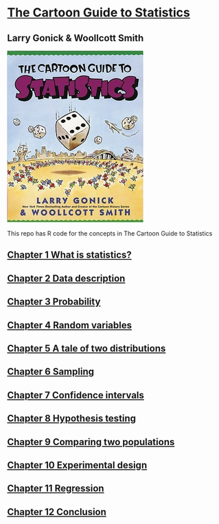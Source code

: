 

# [The Cartoon Guide to Statistics](https://www.goodreads.com/book/show/168872.The_Cartoon_Guide_to_Statistics)

## Larry Gonick & Woollcott Smith

![](assets/book-cover.jpg)

This repo has R code for the concepts in The Cartoon Guide to Statistics

## [Chapter 1 What is statistics?](scripts/chapter-01-what-is-statistics.r)

## [Chapter 2 Data description](scripts/chapter-02-data-description.r)

## [Chapter 3 Probability](scripts/chapter-03-probability.r)

## [Chapter 4 Random variables](scripts/chapter-04-random-variables.r)

## [Chapter 5 A tale of two distributions](scripts/chapter-05-tale-two-distributions.r)

## [Chapter 6 Sampling](scripts/chapter-06-sampling.r)

## [Chapter 7 Confidence intervals](scripts/chapter-07-confidence-intervals.r)

## [Chapter 8 Hypothesis testing](scripts/chapter-08-hypothesis-testing.r)

## [Chapter 9 Comparing two populations](scripts/chapter-09-comparing-two-populations.r)

## [Chapter 10 Experimental design](scripts/chapter-10-experimental-design.r)

## [Chapter 11 Regression](scripts/chapter-11-regression.r)

## [Chapter 12 Conclusion](scripts/chapter-12-conclusion.r)
